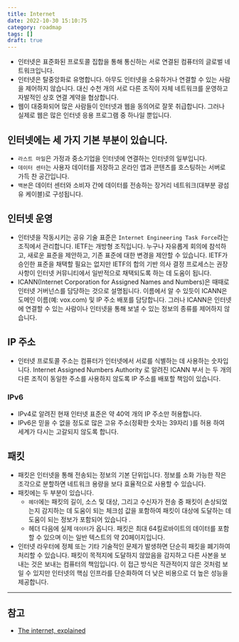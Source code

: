 ```yaml
---
title: Internet
date: 2022-10-30 15:10:75
category: roadmap
tags: []
draft: true
---
```


- 인터넷은 표준화된 프로토콜 집합을 통해 통신하는 서로 연결된 컴퓨터의 글로벌 네트워크입니다.
- 인터넷은 탈중앙화로 유명합니다. 아무도 인터넷을 소유하거나 연결할 수 있는 사람을 제어하지 않습니다. 대신 수천 개의 서로 다른 조직이 자체 네트워크를 운영하고 자발적인 상호 연결 계약을 협상합니다.
- 웹이 대중화되어 많은 사람들이 인터넷과 웹을 동의어로 잘못 취급합니다. 그러나 실제로 웹은 많은 인터넷 응용 프로그램 중 하나일 뿐입니다.

## 인터넷에는 세 가지 기본 부분이 있습니다.

- `라스트 마일`은 가정과 중소기업을 인터넷에 연결하는 인터넷의 일부입니다.
- `데이터 센터`는 사용자 데이터를 저장하고 온라인 앱과 콘텐츠를 호스팅하는 서버로 가득 찬 공간입니다.
- `백본`은 데이터 센터와 소비자 간에 데이터를 전송하는 장거리 네트워크(대부분 광섬유 케이블)로 구성됩니다.

## 인터넷 운영

- 인터넷을 작동시키는 공유 기술 표준은 `Internet Engineering Task Force`라는 조직에서 관리합니다. IETF는 개방형 조직입니다. 누구나 자유롭게 회의에 참석하고, 새로운 표준을 제안하고, 기존 표준에 대한 변경을 제안할 수 있습니다. IETF가 승인한 표준을 채택할 필요는 없지만 IETF의 합의 기반 의사 결정 프로세스는 권장 사항이 인터넷 커뮤니티에서 일반적으로 채택되도록 하는 데 도움이 됩니다.
- ICANN(Internet Corporation for Assigned Names and Numbers)은 때때로 인터넷 거버넌스를 담당하는 것으로 설명됩니다. 이름에서 알 수 있듯이 ICANN은 도메인 이름(예: vox.com) 및 IP 주소 배포를 담당합니다. 그러나 ICANN은 인터넷에 연결할 수 있는 사람이나 인터넷을 통해 보낼 수 있는 정보의 종류를 제어하지 않습니다.

## IP 주소

- 인터넷 프로토콜 주소는 컴퓨터가 인터넷에서 서로를 식별하는 데 사용하는 숫자입니다. Internet Assigned Numbers Authority 로 알려진 ICANN 부서 는 두 개의 다른 조직이 동일한 주소를 사용하지 않도록 IP 주소를 배포할 책임이 있습니다.

### IPv6

- IPv4로 알려진 현재 인터넷 표준은 약 40억 개의 IP 주소만 허용합니다.
- IPv6은 믿을 수 없을 정도로 많은 고유 주소(정확한 숫자는 39자리 )를 허용 하여 세계가 다시는 고갈되지 않도록 합니다.

## 패킷

- 패킷은 인터넷을 통해 전송되는 정보의 기본 단위입니다. 정보를 소화 가능한 작은 조각으로 분할하면 네트워크 용량을 보다 효율적으로 사용할 수 있습니다.
- 패킷에는 두 부분이 있습니다.
  - `헤더`에는 패킷의 길이, 소스 및 대상, 그리고 수신자가 전송 중 패킷이 손상되었는지 감지하는 데 도움이 되는 체크섬 값을 포함하여 패킷이 대상에 도달하는 데 도움이 되는 정보가 포함되어 있습니다 .
  - 헤더 다음에 실제 `데이터`가 옵니다. 패킷은 최대 64킬로바이트의 데이터를 포함할 수 있으며 이는 일반 텍스트의 약 20페이지입니다.
- 인터넷 라우터에 정체 또는 기타 기술적인 문제가 발생하면 단순히 패킷을 폐기하여 처리할 수 있습니다. 패킷이 목적지에 도달하지 않았음을 감지하고 다른 사본을 보내는 것은 보내는 컴퓨터의 책임입니다. 이 접근 방식은 직관적이지 않은 것처럼 보일 수 있지만 인터넷의 핵심 인프라를 단순화하여 더 낮은 비용으로 더 높은 성능을 제공합니다.

---

## 참고

- [The internet, explained](https://www.vox.com/2014/6/16/18076282/the-internet)
